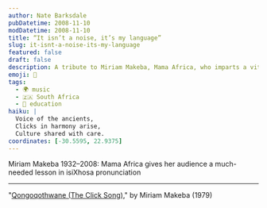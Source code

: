 ```yaml
---
author: Nate Barksdale
pubDatetime: 2008-11-10
modDatetime: 2008-11-10
title: “It isn’t a noise, it’s my language”
slug: it-isnt-a-noise-its-my-language
featured: false
draft: false
description: A tribute to Miriam Makeba, Mama Africa, who imparts a vital lesson in isiXhosa pronunciation through her music.
emoji: 🎤
tags:
  - 🌍 music
  - 🇿🇦 South Africa
  - 📖 education
haiku: |
  Voice of the ancients,  
  Clicks in harmony arise,  
  Culture shared with care.
coordinates: [-30.5595, 22.9375]
---
```


Miriam Makeba 1932–2008: Mama Africa gives her audience a much-needed lesson in isiXhosa pronunciation

---

"[Qongoqothwane (The Click Song)](http://www.youtube.com/watch?v=BF2nG48r-6s&feature=related)," by Miriam Makeba (1979)
